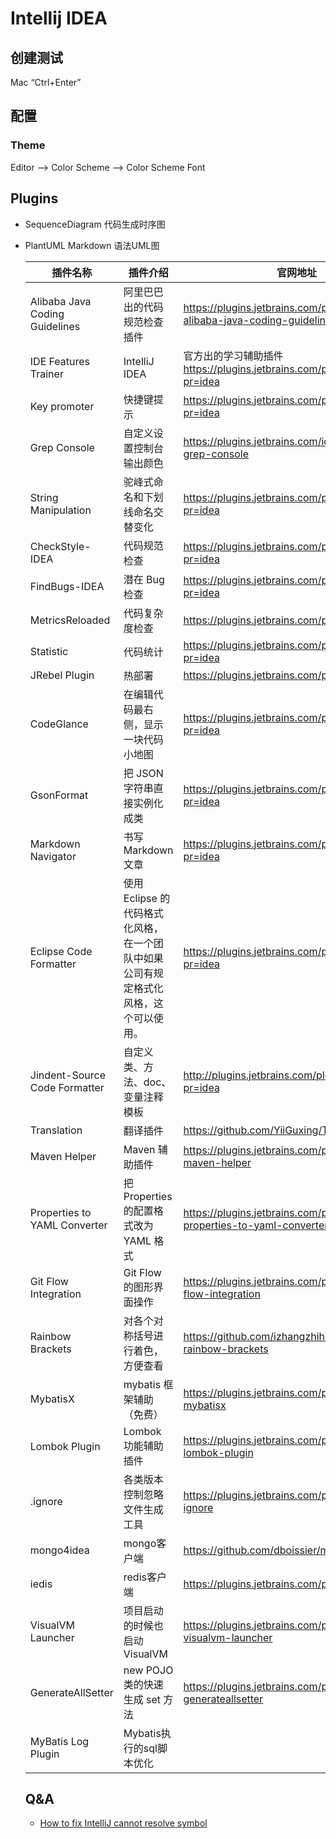 # Intellij IDEA

## 创建测试

Mac “Ctrl+Enter”


## 配置

### Theme
Editor –> Color Scheme –> Color Scheme Font


## Plugins

* SequenceDiagram 代码生成时序图
* PlantUML Markdown 语法UML图

   <table data-source-line="2">
<thead>
<tr><th>插件名称</th><th>插件介绍</th><th>官网地址</th></tr>
</thead>
<tbody>
<tr>
<td>Alibaba Java Coding Guidelines</td>
<td>阿里巴巴出的代码规范检查插件</td>
<td><a href="https://plugins.jetbrains.com/plugin/10046-alibaba-java-coding-guidelines" target="_blank">https://plugins.jetbrains.com/plugin/10046-alibaba-java-coding-guidelines</a></td>
</tr>
<tr>
<td>IDE Features Trainer</td>
<td>IntelliJ IDEA</td>
<td>官方出的学习辅助插件 <a href="https://plugins.jetbrains.com/plugin/8554?pr=idea" target="_blank">https://plugins.jetbrains.com/plugin/8554?pr=idea</a></td>
</tr>
<tr>
<td>Key promoter</td>
<td>快捷键提示</td>
<td><a href="https://plugins.jetbrains.com/plugin/4455?pr=idea" target="_blank">https://plugins.jetbrains.com/plugin/4455?pr=idea</a></td>
</tr>
<tr>
<td>Grep Console</td>
<td>自定义设置控制台输出颜色</td>
<td><a href="https://plugins.jetbrains.com/idea/plugin/7125-grep-console" target="_blank">https://plugins.jetbrains.com/idea/plugin/7125-grep-console</a></td>
</tr>
<tr>
<td>String Manipulation</td>
<td>驼峰式命名和下划线命名交替变化</td>
<td><a href="https://plugins.jetbrains.com/plugin/2162?pr=idea" target="_blank">https://plugins.jetbrains.com/plugin/2162?pr=idea</a></td>
</tr>
<tr>
<td>CheckStyle-IDEA</td>
<td>代码规范检查</td>
<td><a href="https://plugins.jetbrains.com/plugin/1065?pr=idea" target="_blank">https://plugins.jetbrains.com/plugin/1065?pr=idea</a></td>
</tr>
<tr>
<td>FindBugs-IDEA</td>
<td>潜在 Bug 检查</td>
<td><a href="https://plugins.jetbrains.com/plugin/3847?pr=idea" target="_blank">https://plugins.jetbrains.com/plugin/3847?pr=idea</a></td>
</tr>
<tr>
<td>MetricsReloaded</td>
<td>代码复杂度检查</td>
<td><a href="https://plugins.jetbrains.com/plugin/93?pr=idea" target="_blank">https://plugins.jetbrains.com/plugin/93?pr=idea</a></td>
</tr>
<tr>
<td>Statistic</td>
<td>代码统计</td>
<td><a href="https://plugins.jetbrains.com/plugin/4509?pr=idea" target="_blank">https://plugins.jetbrains.com/plugin/4509?pr=idea</a></td>
</tr>
<tr>
<td>JRebel Plugin</td>
<td>热部署</td>
<td><a href="https://plugins.jetbrains.com/plugin/?id=4441" target="_blank">https://plugins.jetbrains.com/plugin/?id=4441</a></td>
</tr>
<tr>
<td>CodeGlance</td>
<td>在编辑代码最右侧，显示一块代码小地图</td>
<td><a href="https://plugins.jetbrains.com/plugin/7275?pr=idea" target="_blank">https://plugins.jetbrains.com/plugin/7275?pr=idea</a></td>
</tr>
<tr>
<td>GsonFormat</td>
<td>把 JSON 字符串直接实例化成类</td>
<td><a href="https://plugins.jetbrains.com/plugin/7654?pr=idea" target="_blank">https://plugins.jetbrains.com/plugin/7654?pr=idea</a></td>
</tr>
<tr>
<td>Markdown Navigator</td>
<td>书写 Markdown 文章</td>
<td><a href="https://plugins.jetbrains.com/plugin/7896?pr=idea" target="_blank">https://plugins.jetbrains.com/plugin/7896?pr=idea</a></td>
</tr>
<tr>
<td>Eclipse Code Formatter</td>
<td>使用 Eclipse 的代码格式化风格，在一个团队中如果公司有规定格式化风格，这个可以使用。</td>
<td><a href="https://plugins.jetbrains.com/plugin/6546?pr=idea" target="_blank">https://plugins.jetbrains.com/plugin/6546?pr=idea</a></td>
</tr>
<tr>
<td>Jindent-Source Code Formatter</td>
<td>自定义类、方法、doc、变量注释模板</td>
<td><a href="http://plugins.jetbrains.com/plugin/2170?pr=idea" target="_blank">http://plugins.jetbrains.com/plugin/2170?pr=idea</a></td>
</tr>
<tr>
<td>Translation</td>
<td>翻译插件</td>
<td><a href="https://github.com/YiiGuxing/TranslationPlugin" target="_blank">https://github.com/YiiGuxing/TranslationPlugin</a></td>
</tr>
<tr>
<td>Maven Helper</td>
<td>Maven 辅助插件</td>
<td><a href="https://plugins.jetbrains.com/plugin/7179-maven-helper" target="_blank">https://plugins.jetbrains.com/plugin/7179-maven-helper</a></td>
</tr>
<tr>
<td>Properties to YAML Converter</td>
<td>把 Properties 的配置格式改为 YAML 格式</td>
<td><a href="https://plugins.jetbrains.com/plugin/8000-properties-to-yaml-converter" target="_blank">https://plugins.jetbrains.com/plugin/8000-properties-to-yaml-converter</a></td>
</tr>
<tr>
<td>Git Flow Integration</td>
<td>Git Flow 的图形界面操作</td>
<td><a href="https://plugins.jetbrains.com/plugin/7315-git-flow-integration" target="_blank">https://plugins.jetbrains.com/plugin/7315-git-flow-integration</a></td>
</tr>
<tr>
<td>Rainbow Brackets</td>
<td>对各个对称括号进行着色，方便查看</td>
<td><a href="https://github.com/izhangzhihao/intellij-rainbow-brackets" target="_blank">https://github.com/izhangzhihao/intellij-rainbow-brackets</a></td>
</tr>
<tr>
<td>MybatisX</td>
<td>mybatis 框架辅助（免费）</td>
<td><a href="https://plugins.jetbrains.com/plugin/10119-mybatisx" target="_blank">https://plugins.jetbrains.com/plugin/10119-mybatisx</a></td>
</tr>
<tr>
<td>Lombok Plugin</td>
<td>Lombok 功能辅助插件</td>
<td><a href="https://plugins.jetbrains.com/plugin/6317-lombok-plugin" target="_blank">https://plugins.jetbrains.com/plugin/6317-lombok-plugin</a></td>
</tr>
<tr>
<td>.ignore</td>
<td>各类版本控制忽略文件生成工具</td>
<td><a href="https://plugins.jetbrains.com/plugin/7495--ignore" target="_blank">https://plugins.jetbrains.com/plugin/7495--ignore</a></td>
</tr>
<tr>
<td>mongo4idea</td>
<td>mongo客户端</td>
<td><a href="https://github.com/dboissier/mongo4idea" target="_blank">https://github.com/dboissier/mongo4idea</a></td>
</tr>
<tr>
<td>iedis</td>
<td>redis客户端</td>
<td><a href="https://plugins.jetbrains.com/plugin/9228-iedis" target="_blank">https://plugins.jetbrains.com/plugin/9228-iedis</a></td>
</tr>
<tr>
<td>VisualVM Launcher</td>
<td>项目启动的时候也启动 VisualVM</td>
<td><a href="https://plugins.jetbrains.com/plugin/7115-visualvm-launcher" target="_blank">https://plugins.jetbrains.com/plugin/7115-visualvm-launcher</a></td>
</tr>
<tr>
<td>GenerateAllSetter</td>
<td>new POJO类的快速生成 set 方法</td>
<td><a href="https://plugins.jetbrains.com/plugin/9360-generateallsetter" target="_blank">https://plugins.jetbrains.com/plugin/9360-generateallsetter</a></td>
</tr>
<tr>
<td>MyBatis Log Plugin</td>
<td>Mybatis执行的sql脚本优化</td>
<td>&nbsp;</td>
</tr>
</tbody>
</table>

## Q&A

* [How to fix IntelliJ cannot resolve symbol](http://sbytestream.pythonanywhere.com/blog/How-to-fix-IntelliJ-cannot-resolve-symbol)
